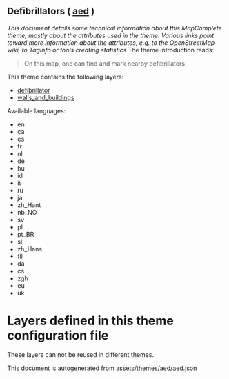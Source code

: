 [//]: # (WARNING: this file is automatically generated. Please find the sources at the bottom and edit those sources)

## Defibrillators ( [aed](https://mapcomplete.org/aed) )
_This document details some technical information about this MapComplete theme, mostly about the attributes used in the theme. Various links point toward more information about the attributes, e.g. to the OpenStreetMap-wiki, to TagInfo or tools creating statistics_
The theme introduction reads:

> On this map, one can find and mark nearby defibrillators

This theme contains the following layers:

 - [defibrillator](../Layers/defibrillator.md)
 - [walls_and_buildings](../Layers/walls_and_buildings.md)

Available languages:

 - en
 - ca
 - es
 - fr
 - nl
 - de
 - hu
 - id
 - it
 - ru
 - ja
 - zh_Hant
 - nb_NO
 - sv
 - pl
 - pt_BR
 - sl
 - zh_Hans
 - fil
 - da
 - cs
 - zgh
 - eu
 - uk

# Layers defined in this theme configuration file
These layers can not be reused in different themes.


This document is autogenerated from [assets/themes/aed/aed.json](https://github.com/pietervdvn/MapComplete/blob/develop/assets/themes/aed/aed.json)
